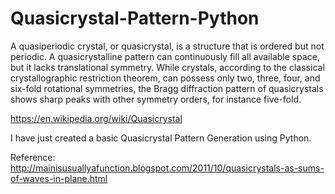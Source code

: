 # Quasicrystal-Pattern-Python

A quasiperiodic crystal, or quasicrystal, is a structure that is ordered but not periodic. A quasicrystalline pattern can continuously fill all available space, but it lacks translational symmetry. While crystals, according to the classical crystallographic restriction theorem, can possess only two, three, four, and six-fold rotational symmetries, the Bragg diffraction pattern of quasicrystals shows sharp peaks with other symmetry orders, for instance five-fold.

https://en.wikipedia.org/wiki/Quasicrystal



I have just created a basic Quasicrystal Pattern Generation using Python.

Reference: http://mainisusuallyafunction.blogspot.com/2011/10/quasicrystals-as-sums-of-waves-in-plane.html
